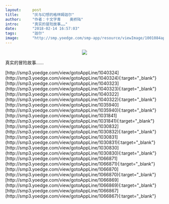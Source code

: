 ```yaml
---
layout:     post
title:      "灰与幻想的格林姆迦尔"
author:     "作者：十文字青    奥桥陆"
intro:      "真实的冒险故事……"
date:       "2018-02-14 16:57:03"
tags:       "迦尔"
image:      "http://smp.yoedge.com/smp-app/resource/viewImage/1001084appline.png"
---
```

<div style="text-align: center">
<p><img src="http://smp.yoedge.com/smp-app/resource/viewImage/1001084appline.png"/></p>
</div>
<p class="post-meta">
<span>真实的冒险故事……</span>
</p>
[http://smp3.yoedge.com/view/gotoAppLine/1040324](http://smp3.yoedge.com/view/gotoAppLine/1040324){:target="_blank"}
[http://smp3.yoedge.com/view/gotoAppLine/1040323](http://smp3.yoedge.com/view/gotoAppLine/1040323){:target="_blank"}
[http://smp3.yoedge.com/view/gotoAppLine/1040322](http://smp3.yoedge.com/view/gotoAppLine/1040322){:target="_blank"}
[http://smp3.yoedge.com/view/gotoAppLine/1035940](http://smp3.yoedge.com/view/gotoAppLine/1035940){:target="_blank"}
[http://smp3.yoedge.com/view/gotoAppLine/1031841](http://smp3.yoedge.com/view/gotoAppLine/1031841){:target="_blank"}
[http://smp3.yoedge.com/view/gotoAppLine/1030832](http://smp3.yoedge.com/view/gotoAppLine/1030832){:target="_blank"}
[http://smp3.yoedge.com/view/gotoAppLine/1030831](http://smp3.yoedge.com/view/gotoAppLine/1030831){:target="_blank"}
[http://smp3.yoedge.com/view/gotoAppLine/1030830](http://smp3.yoedge.com/view/gotoAppLine/1030830){:target="_blank"}
[http://smp3.yoedge.com/view/gotoAppLine/1066871](http://smp3.yoedge.com/view/gotoAppLine/1066871){:target="_blank"}
[http://smp3.yoedge.com/view/gotoAppLine/1066870](http://smp3.yoedge.com/view/gotoAppLine/1066870){:target="_blank"}
[http://smp3.yoedge.com/view/gotoAppLine/1066869](http://smp3.yoedge.com/view/gotoAppLine/1066869){:target="_blank"}
[http://smp3.yoedge.com/view/gotoAppLine/1066867](http://smp3.yoedge.com/view/gotoAppLine/1066867){:target="_blank"}



